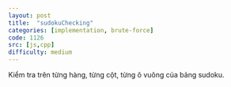 ```yaml
---
layout: post
title:  "sudokuChecking"
categories: [implementation, brute-force]
code: 1126
src: [js,cpp]
difficulty: medium
---
```


Kiểm tra trên từng hàng, từng cột, từng ô vuông của bảng sudoku.
